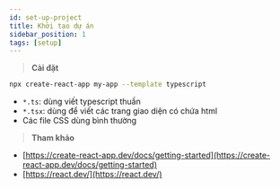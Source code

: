 ```yaml
---
id: set-up-project
title: Khởi tạo dự án
sidebar_position: 1
tags: [setup]
---
```


> **Cài đặt**

```bash
npx create-react-app my-app --template typescript
```

-   `*.ts`: dùng viết typescript thuần
-   `*.tsx`: dùng để viết các trang giao diện có chứa html
-   Các file CSS dùng bình thường

> **Tham khảo**

-   [https://create-react-app.dev/docs/getting-started](https://create-react-app.dev/docs/getting-started)
-   [https://react.dev/](https://react.dev/)
